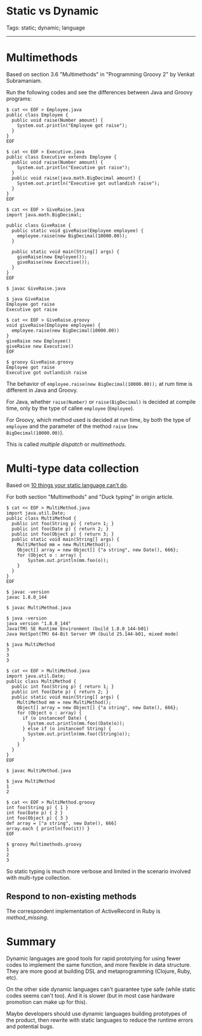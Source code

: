 # Static vs Dynamic
Tags: static; dynamic; language

------

# Multimethods

Based on section 3.6 "Multimethods" in "Programming Groovy 2" by Venkat Subramaniam.

Run the following codes and see the differences between Java and Groovy programs:
```
$ cat << EOF > Employee.java
public class Employee {
  public void raise(Number amount) {
    System.out.println("Employee got raise");
  }
}
EOF

$ cat << EOF > Executive.java
public class Executive extends Employee {
  public void raise(Number amount) {
    System.out.println("Executive got raise");
  }
  public void raise(java.math.BigDecimal amount) {
    System.out.println("Executive got outlandish raise");
  }
}
EOF

$ cat << EOF > GiveRaise.java
import java.math.BigDecimal;

public class GiveRaise {
  public static void giveRaise(Employee employee) {
    employee.raise(new BigDecimal(10000.00));
  }

  public static void main(String[] args) {
    giveRaise(new Employee());
    giveRaise(new Executive());
  }
}
EOF

$ javac GiveRaise.java

$ java GiveRaise
Employee got raise
Executive got raise

$ cat << EOF > GiveRaise.groovy
void giveRaise(Employee employee) {
  employee.raise(new BigDecimal(10000.00))
}
giveRaise new Employee()
giveRaise new Executive()
EOF

$ groovy GiveRaise.groovy
Employee got raise
Executive got outlandish raise
```

The behavior of `employee.raise(new BigDecimal(10000.00));` at rum time
is different in Java and Groovy.

For Java, whether `raise(Number)` or `raise(BigDecimal)` is decided at
compile time, only by the type of callee `employee` (`Employee`).

For Groovy, which method used is decided at run time,
by both the type of `employee` and the parameter of the method `raise`
(`new BigDecimal(10000.00)`).

This is called *multiple dispatch* or *multimethods*.

# Multi-type data collection

Based on [10 things your static language can’t do](http://melix.github.io/blog/2014/12/10-things-static-cant-do.html).

For both section "Multimethods" and "Duck typing" in origin article.
```
$ cat << EOF > MultiMethod.java 
import java.util.Date;
public class MultiMethod {
  public int foo(String p) { return 1; }
  public int foo(Date p) { return 2; }
  public int foo(Object p) { return 3; }
  public static void main(String[] args) {
    MultiMethod mm = new MultiMethod();
    Object[] array = new Object[] {"a string", new Date(), 666};
    for (Object o : array) {
        System.out.println(mm.foo(o));
    }
  }
}
EOF

$ javac -version
javac 1.8.0_144

$ javac MultiMethod.java

$ java -version
java version "1.8.0_144"
Java(TM) SE Runtime Environment (build 1.8.0_144-b01)
Java HotSpot(TM) 64-Bit Server VM (build 25.144-b01, mixed mode)

$ java MultiMethod
3
3
3

$ cat << EOF > MultiMethod.java 
import java.util.Date;
public class MultiMethod {
  public int foo(String p) { return 1; }
  public int foo(Date p) { return 2; }
  public static void main(String[] args) {
    MultiMethod mm = new MultiMethod();
    Object[] array = new Object[] {"a string", new Date(), 666};
    for (Object o : array) {
      if (o instanceof Date) {
        System.out.println(mm.foo((Date)o));
      } else if (o instanceof String) {
        System.out.println(mm.foo((String)o));
      }
    }
  }
}
EOF

$ javac MultiMethod.java

$ java MultiMethod
1
2

$ cat << EOF > MultiMethod.groovy
int foo(String p) { 1 }
int foo(Date p) { 2 }
int foo(Object p) { 3 }
def array = ["a string", new Date(), 666]
array.each { println(foo(it)) }
EOF

$ groovy Multimethods.groovy
1
2
3
```

So static typing is much more verbose and limited in the scenario involved with
multi-type collection.

## Respond to non-existing methods

The correspondent implementation of ActiveRecord in Ruby is *method_missing*.

# Summary

Dynamic languages are good tools for rapid prototying for using fewer codes
to implement the same function, and more flexible in data structure.
They are more good at building DSL and metaprogramming (Clojure, Ruby, etc).

On the other side dynamic languages can't guarantee type safe
(while static codes seems can't too). And it is slower (but in most case
hardware promotion can make up for this).

Maybe developers should use dynamic languages building prototypes of the product,
then rewrite with static languages to reduce the runtime errors and potential bugs.
